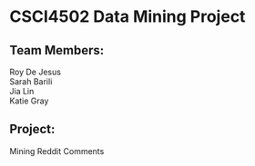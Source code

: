 # CSCI4502 Data Mining Project  
##  

## Team Members:  
Roy De Jesus  
Sarah Barili  
Jia Lin  
Katie Gray  

## Project:  
Mining Reddit Comments  

## 
